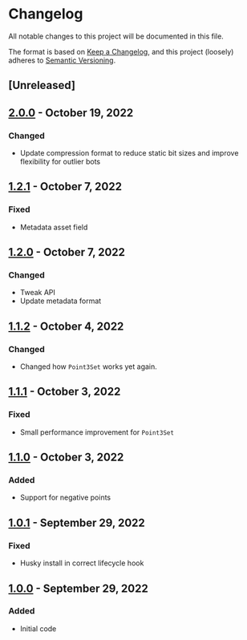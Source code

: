 # Changelog

All notable changes to this project will be documented in this file.

The format is based on [Keep a Changelog](https://keepachangelog.com/en/1.0.0/),
and this project (loosely) adheres to [Semantic Versioning](https://semver.org/spec/v2.0.0.html).

## [Unreleased]

## [2.0.0](https://github.com/animavirtuality/onlybots-core/compare/1.2.1...2.0.0) - October 19, 2022
### Changed
* Update compression format to reduce static bit sizes and improve flexibility for outlier bots

## [1.2.1](https://github.com/animavirtuality/onlybots-core/compare/1.2.0...1.2.1) - October 7, 2022
### Fixed
* Metadata asset field

## [1.2.0](https://github.com/animavirtuality/onlybots-core/compare/1.1.2...1.2.0) - October 7, 2022
### Changed
* Tweak API
* Update metadata format

## [1.1.2](https://github.com/animavirtuality/onlybots-core/compare/1.1.1...1.1.2) - October 4, 2022
### Changed
* Changed how `Point3Set` works yet again.

## [1.1.1](https://github.com/animavirtuality/onlybots-core/compare/1.1.0...1.1.1) - October 3, 2022
### Fixed
* Small performance improvement for `Point3Set`

## [1.1.0](https://github.com/animavirtuality/onlybots-core/compare/1.0.1...1.1.0) - October 3, 2022
### Added
* Support for negative points

## [1.0.1](https://github.com/animavirtuality/onlybots-core/compare/1.0.0...1.0.1) - September 29, 2022
### Fixed
* Husky install in correct lifecycle hook

## [1.0.0](https://github.com/animavirtuality/onlybots-core/compare/0.0.1...1.0.0) - September 29, 2022
### Added
* Initial code